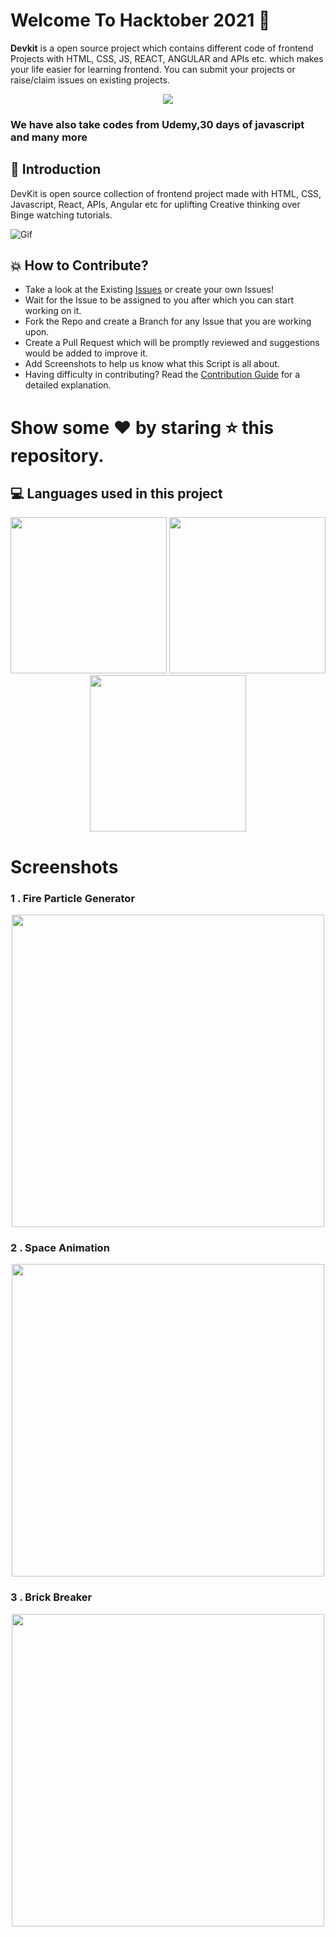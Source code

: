 # Welcome To Hacktober 2021 👋


**Devkit** is a open source project which contains different code of frontend Projects with HTML, CSS, JS, REACT, ANGULAR and APIs etc. which makes your life easier for learning frontend. You can submit your projects or raise/claim issues on existing projects.

<p align="center">
    <a href="https://blog.shahednasser.com/how-to-participate-in-hacktoberfest-2021/"><img src="https://res.cloudinary.com/practicaldev/image/fetch/s--wD1clxmJ--/c_imagga_scale,f_auto,fl_progressive,h_900,q_auto,w_1600/https://dev-to-uploads.s3.amazonaws.com/uploads/articles/w0shqntyjc5vyfuyn5bg.png" />
    </a>


### We have also take codes from Udemy,30 days of javascript and many more

## 📌 Introduction

DevKit is open source collection of frontend project made with HTML, CSS, Javascript, React, APIs, Angular etc for uplifting Creative thinking over Binge watching tutorials.

    
![Gif](https://user-images.githubusercontent.com/56559378/138270197-ef0e88a9-d2bf-4ef3-a413-d053acdec0a6.gif)


## 💥 How to Contribute?


- Take a look at the Existing [Issues](https://github.com/anjali1102/Hacktober2021/issues) or create your own Issues!
- Wait for the Issue to be assigned to you after which you can start working on it.
- Fork the Repo and create a Branch for any Issue that you are working upon.
- Create a Pull Request which will be promptly reviewed and suggestions would be added to improve it.
- Add Screenshots to help us know what this Script is all about.
- Having difficulty in contributing? Read the [Contribution Guide](https://github.com/anjali1102/Hacktober2021/blob/main/CONTRIBUTING.md) for a detailed explanation.

# Show some ❤️ by staring ⭐️ this repository.

## 💻 Languages used in this project

<p align="center">
<img height="250" width ="250" src = "https://acumbamail.com/blog/wp-content/uploads/2014/10/maquetacion-email-html.png"></img>
<img height="250" width ="250" src = "https://www.ostraining.com/cdn/images/oscampus/courses/CSS-part-1.jpg"></img>
<img height="250" width ="250" src = "https://www.quickstart.com/pub/media/magefan_blog/Free_Courses_to_learn_JavaScript.jpg"></img>

# Screenshots 

### 1 . Fire  Particle Generator 

<p align="center">
    <a href="https://github.com/anjali1102"><img  height="500" width="500" src="https://github.com/anjali1102/Hacktober2021/blob/master/Project%20Screenshots/Fire%20particle%20generator.png" /></a>
</p>

### 2 . Space Animation

<p align="center">
    <a href="https://github.com/anjali1102"><img  height="500" width="500" src="https://github.com/anjali1102/Hacktober2021/blob/master/Project%20Screenshots/space-animation.gif" /></a>
</p>

### 3 . Brick Breaker

<p align="center">
    <a href="https://github.com/anjali1102"><img  height="500" width="500" src="https://github.com/anjali1102/Hacktober2021/blob/master/Project%20Screenshots/brick%20breaker%20ss.png" /></a>
</p>

